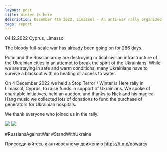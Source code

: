 ```yaml
---
layout: post
title: Winter is here
description: December 4th 2022, Limassol - An anti-war rally organized by the russian community took place at Molos
tags: report
---
```

04.12.2022 Cyprus, Limassol

The bloody full-scale war has already been going on for 286 days.

Putin and the Russian army are destroying critical civilian infrastructure of the Ukrainian cities in  an attempt to break the spirit of the Ukrainians. While we are staying in safe and warm conditions, many Ukrainians have to survive a blackout with no heating or access to water.

On 4 December 2022 we held a Stop Terror / Winter is Here rally in Limassol, Cyprus, to raise funds in support of Ukrainians. We spoke of charitable initiatives, held an auction, and thanks to Nick and his magical Hang music we collected lots of donations to fund the purchase of generators for Ukrainian hospitals.

We thank everyone who joined us in the rally.

![](https://www.youtube.com/watch?v=XpqCbaLcoTo)
![](https://www.youtube.com/watch?v=6EHEKAPaz-c)

#RussiansAgainstWar #StandWithUkraine

Присоединяйтесь к антивоенному движению https://t.me/nowarcy
